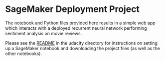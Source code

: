 # SageMaker Deployment Project


The notebook and Python files provided here results in a simple web app which interacts with a deployed recurrent neural network performing sentiment analysis on movie reviews. 

Please see the [README](https://github.com/udacity/sagemaker-deployment/tree/master/README.md) in the udacity directory for instructions on setting up a SageMaker notebook and downloading the project files (as well as the other notebooks).
